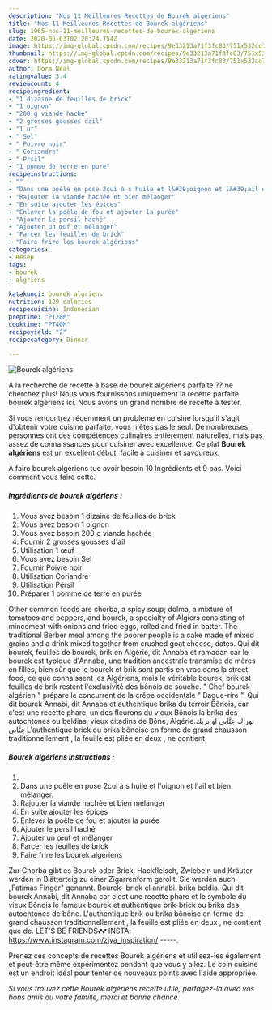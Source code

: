 ```yaml
---
description: "Nos 11 Meilleures Recettes de Bourek algériens"
title: "Nos 11 Meilleures Recettes de Bourek algériens"
slug: 1965-nos-11-meilleures-recettes-de-bourek-algeriens
date: 2020-06-03T02:20:24.754Z
image: https://img-global.cpcdn.com/recipes/9e33213a71f3fc83/751x532cq70/bourek-algeriens-photo-principale-de-la-recette.jpg
thumbnail: https://img-global.cpcdn.com/recipes/9e33213a71f3fc83/751x532cq70/bourek-algeriens-photo-principale-de-la-recette.jpg
cover: https://img-global.cpcdn.com/recipes/9e33213a71f3fc83/751x532cq70/bourek-algeriens-photo-principale-de-la-recette.jpg
author: Dora Neal
ratingvalue: 3.4
reviewcount: 4
recipeingredient:
- "1 dizaine de feuilles de brick"
- "1 oignon"
- "200 g viande hache"
- "2 grosses gousses dail"
- "1 uf"
- " Sel"
- " Poivre noir"
- " Coriandre"
- " Prsil"
- "1 pomme de terre en pure"
recipeinstructions:
- ""
- "Dans une poêle en pose 2cui à s huile et l&#39;oignon et l&#39;ail et bien mélanger."
- "Rajouter la viande hachée et bien mélanger"
- "En suite ajouter les épices"
- "Enlever la poêle de fou et ajouter la purée"
- "Ajouter le persil haché"
- "Ajouter un œuf et mélanger"
- "Farcer les feuilles de brick"
- "Faire frire les bourek algériens"
categories:
- Resep
tags:
- bourek
- algriens

katakunci: bourek algriens 
nutrition: 129 calories
recipecuisine: Indonesian
preptime: "PT28M"
cooktime: "PT40M"
recipeyield: "2"
recipecategory: Dinner

---
```



![Bourek algériens](https://img-global.cpcdn.com/recipes/9e33213a71f3fc83/751x532cq70/bourek-algeriens-photo-principale-de-la-recette.jpg)

A la recherche de recette à base de bourek algériens parfaite ?? ne cherchez plus! Nous vous fournissons uniquement la recette parfaite bourek algériens ici. Nous avons un grand nombre de recette à tester.

Si vous rencontrez récemment un problème en cuisine lorsqu'il s'agit d'obtenir votre cuisine parfaite, vous n'êtes pas le seul. De nombreuses personnes ont des compétences culinaires entièrement naturelles, mais pas assez de connaissances pour cuisiner avec excellence. Ce plat <strong> Bourek algériens </strong> est un excellent début, facile à cuisiner et savoureux.

<!--inarticleads1-->

À faire bourek algériens tue avoir besoin 10 Ingrédients et 9 pas. Voici comment vous faire cette.

##### Ingrédients de bourek algériens :

1. Vous avez besoin 1 dizaine de feuilles de brick
1. Vous avez besoin 1 oignon
1. Vous avez besoin 200 g viande hachée
1. Fournir 2 grosses gousses d&#39;ail
1. Utilisation 1 œuf
1. Vous avez besoin  Sel
1. Fournir  Poivre noir
1. Utilisation  Coriandre
1. Utilisation  Pérsil
1. Préparer 1 pomme de terre en purée


Other common foods are chorba, a spicy soup; dolma, a mixture of tomatoes and peppers, and bourek, a specialty of Algiers consisting of mincemeat with onions and fried eggs, rolled and fried in batter. The traditional Berber meal among the poorer people is a cake made of mixed grains and a drink mixed together from crushed goat cheese, dates. Qui dit bourek, feuilles de bourek, brik en Algérie, dit Annaba et ramadan car le bourek est typique d&#39;Annaba, une tradition ancestrale transmise de mères en filles, bien sûr que le bourek et brik sont partis en vrac dans la street food, ce que connaissent les Algériens, mais le véritable bourek, brik est feuilles de brik restent l&#39;exclusivité des bônois de souche. &#34; Chef bourek algérien &#34; prépare le concurrent de la crêpe occidentale &#34; Bague-rire &#34;. Qui dit bourek Annabi, dit Annaba et authentique brika du terroir Bônois, car c&#39;est une recette phare, un des fleurons du vieux Bônois la brika des autochtones ou beldias, vieux citadins de Bône, Algérie.بوراك عِنَّابي او بريك عِنَّابي L&#39;authentique brick ou brika bônoise en forme de grand chausson traditionnellement , la feuille est pliée en deux , ne contient. 

<!--inarticleads2-->

##### Bourek algériens instructions :

1. 
1. Dans une poêle en pose 2cui à s huile et l&#39;oignon et l&#39;ail et bien mélanger.
1. Rajouter la viande hachée et bien mélanger
1. En suite ajouter les épices
1. Enlever la poêle de fou et ajouter la purée
1. Ajouter le persil haché
1. Ajouter un œuf et mélanger
1. Farcer les feuilles de brick
1. Faire frire les bourek algériens


Zur Chorba gibt es Bourek oder Brick: Hackfleisch, Zwiebeln und Kräuter werden in Blätterteig zu einer Zigarrenform gerollt. Sie werden auch „Fatimas Finger&#34; genannt. Bourek- brick el annabi. brika beldia. Qui dit bourek Annabi, dit Annaba car c&#39;est une recette phare et le symbole du vieux Bônois le fameux bourek et authentique brik-brick ou brika des autochtones de bône. L&#39;authentique brik ou brika bônoise en forme de grand chausson traditionnellement , la feuille est pliée en deux , ne contient que de. ︎LET&#39;S BE FRIENDS💕💕 INSTA: https://www.instagram.com/ziya_inspiration/ -----. 

<!--inarticleads1-->

<p>
Prenez ces concepts de recettes Bourek algériens et utilisez-les également et peut-être même expérimentez pendant que vous y allez. Le coin cuisine est un endroit idéal pour tenter de nouveaux points avec l'aide appropriée.
</p>

<p>
<i>Si vous trouvez cette Bourek algériens recette utile, partagez-la avec vos bons amis ou votre famille, merci et bonne chance.</i>
</p>
